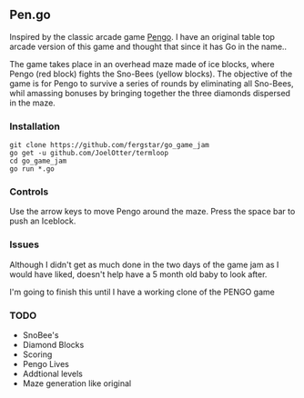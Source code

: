 ## Pen.go
 Inspired by the classic arcade game [Pengo](https://en.wikipedia.org/wiki/Pengo_(video_game)). I have an original table top arcade version of this game and thought that since it has Go in the name..

The game takes place in an overhead maze made of ice blocks, where Pengo (red block) fights the Sno-Bees (yellow blocks). The objective of the game is for Pengo to survive a series of rounds by eliminating all Sno-Bees, whil amassing bonuses by bringing together the three diamonds dispersed in the maze.

### Installation

~~~
git clone https://github.com/fergstar/go_game_jam
go get -u github.com/JoelOtter/termloop
cd go_game_jam
go run *.go
~~~

### Controls 
Use the arrow keys to move Pengo around the maze.
Press the space bar to push an Iceblock.

### Issues

Although I didn't get as much done in the two days of the game jam as I would have liked, doesn't help have a 5 month old baby to look after. 

I'm going to finish this until I have a working clone of the PENGO game

### TODO
- SnoBee's
- Diamond Blocks
- Scoring
- Pengo Lives
- Addtional levels
- Maze generation like original
